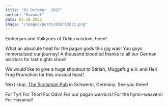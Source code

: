 ```yaml
---
title: "01 October  2022"
author: "Havamal"
date: 01-10-2022
image: "/images/posts/01Oct2022.png"
---
```


Einherjars and Valkyries of Odins wisdom, heed!

What an absolute treat for the pagan gods this gig was! You guys immortalized our journey! A thousand bloodied thanks to all our German warriors for last nights show!

We would like to give a huge shoutout to Stiriah, Muggefug e.V. and Hell Frog Promotion for this musical feast!

Next stop, [The Scotsman Pub](https://www.facebook.com/profile.php?id=100049723670163) in Schwerin, Germany. See you there!

For Tyr! For Thor! For Odin! For our pagan warriors! For the hymn-weavers! For Havamal! 